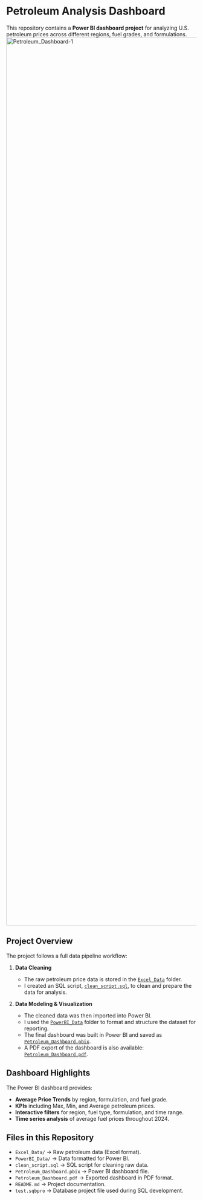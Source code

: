 # Petroleum Analysis Dashboard  

This repository contains a **Power BI dashboard project** for analyzing U.S. petroleum prices across different regions, fuel grades, and formulations.  
<img width="3745" height="2350" alt="Petroleum_Dashboard-1" src="https://github.com/user-attachments/assets/d2636684-07d6-43a9-8d7c-6687d8fb79c7" />

## Project Overview  
The project follows a full data pipeline workflow:  

1. **Data Cleaning**  
   - The raw petroleum price data is stored in the [`Excel_Data`](./Excel_Data) folder.  
   - I created an SQL script, [`clean_script.sql`](./clean_script.sql), to clean and prepare the data for analysis.  

2. **Data Modeling & Visualization**  
   - The cleaned data was then imported into Power BI.  
   - I used the [`PowerBI_Data`](./PowerBI_Data) folder to format and structure the dataset for reporting.  
   - The final dashboard was built in Power BI and saved as [`Petroleum_Dashboard.pbix`](./Petroleum_Dashboard.pbix).  
   - A PDF export of the dashboard is also available: [`Petroleum_Dashboard.pdf`](./Petroleum_Dashboard.pdf).  

## Dashboard Highlights  
The Power BI dashboard provides:  
- **Average Price Trends** by region, formulation, and fuel grade.  
- **KPIs** including Max, Min, and Average petroleum prices.  
- **Interactive filters** for region, fuel type, formulation, and time range.  
- **Time series analysis** of average fuel prices throughout 2024. 

## Files in this Repository  
- `Excel_Data/` → Raw petroleum data (Excel format).  
- `PowerBI_Data/` → Data formatted for Power BI.  
- `clean_script.sql` → SQL script for cleaning raw data.  
- `Petroleum_Dashboard.pbix` → Power BI dashboard file.  
- `Petroleum_Dashboard.pdf` → Exported dashboard in PDF format.  
- `README.md` → Project documentation.  
- `test.sqbpro` → Database project file used during SQL development.  
